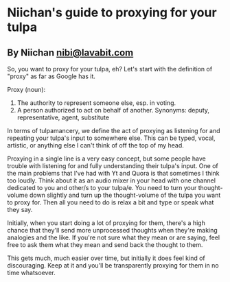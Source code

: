 # Niichan's guide to proxying for your tulpa
## By Niichan <nibi@lavabit.com>

So, you want to proxy for your tulpa, eh? Let's start with the definition of 
"proxy" as far as Google has it.

Proxy (noun):

1. The authority to represent someone else, esp. in voting.
2. A person authorized to act on behalf of another.
Synonyms: deputy, representative, agent, substitute

In terms of tulpamancery, we define the act of proxying as listening for and 
repeating your tulpa's input to somewhere else. This can be typed, vocal, 
artistic, or anything else I can't think of off the top of my head.

Proxying in a single line is a very easy concept, but some people have trouble 
with listening for and fully understanding their tulpa's input. One of the main 
problems that I've had with Yt and Quora is that sometimes I think too loudly. 
Think about it as an audio mixer in your head with one channel dedicated to you 
and other/s to your tulpa/e. You need to turn your thought-volume down slightly 
and turn up the thought-volume of the tulpa you want to proxy for. Then all you 
need to do is relax a bit and type or speak what they say.

Initially, when you start doing a lot of proxying for them, there's a high 
chance that they'll send more unprocessed thoughts when they're making 
analogies and the like. If you're not sure what they mean or are saying, feel 
free to ask them what they mean and send back the thought to them.

This gets much, much easier over time, but initially it does feel kind of 
discouraging. Keep at it and you'll be transparently proxying for them in no 
time whatsoever.

